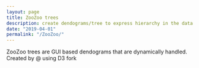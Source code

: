 ```yaml
---
layout: page
title: ZooZoo trees
description: create dendograms/tree to express hierarchy in the data
date: "2019-04-01"
permalink: "/ZooZoo/"
---
```


ZooZoo trees are GUI based dendograms that are dynamically handled.
Created by @ using D3 fork 
